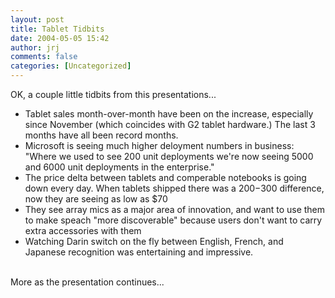 ```yaml
---
layout: post
title: Tablet Tidbits
date: 2004-05-05 15:42
author: jrj
comments: false
categories: [Uncategorized]
---
```

OK, a couple little tidbits from this presentations...
<br /><ul><li>Tablet sales month-over-month have been on the increase, especially since November (which coincides with G2 tablet hardware.) The last 3 months have all been record months.
<br /></li><li>Microsoft is seeing much higher deloyment numbers in business:  "Where we used to see 200 unit deployments we're now seeing 5000 and 6000 unit deployments in the enterprise."
<br /></li><li>The price delta between tablets and comperable notebooks is going down every day. When tablets shipped there was a $200-$300 difference, now they are seeing as low as $70
<br /></li><li>They see array mics as a major area of innovation, and want to use them to make speach "more discoverable" because users don't want to carry extra accessories with them
<br /></li><li>Watching Darin switch on the fly between English, French, and Japanese recognition was entertaining and impressive.
<br /></li></ul>
<br />More as the presentation continues...
